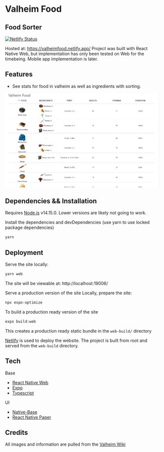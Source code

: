 # Valheim Food

## Food Sorter

[![Netlify Status](https://api.netlify.com/api/v1/badges/5851d1c2-685e-4004-9616-070eea73d807/deploy-status)](https://app.netlify.com/sites/valheimfood/deploys)

Hosted at: https://valheimfood.netlify.app/
Project was built with React Native Web, but implementation has only been tested on Web for the timebeing. Mobile app implementation is later.

## Features

- See stats for food in valheim as well as ingredients with sorting.

![preview](./preview.jpg)

## Dependencies && Installation

Requires [Node.js](https://nodejs.org/) v14.15.0. Lower versions are likely not going to work.

Install the dependencies and devDependencies (use yarn to use locked package dependencies)

```sh
yarn
```

## Deployment

Serve the site locally:

```sh
yarn web
```

The site will be viewable at: http://localhost:19006/

Serve a production version of the site
Locally, prepare the site:

```sh
npx expo-optimize
```

To build a production ready version of the site

```sh
expo build:web
```

This creates a production ready static bundle in the `web-build/` directory

[Netlify](https://www.netlify.com/) is used to deploy the website. The project is built from root and served from the `web-build` directory.

## Tech

Base

- [React Native Web](https://necolas.github.io/react-native-web/)
- [Expo](https://docs.expo.dev/)
- [Typescript](https://www.typescriptlang.org/)

UI

- [Native-Base](https://docs.nativebase.io/)
- [React Native Paper](https://callstack.github.io/react-native-paper/index.html)

## Credits

All images and information are pulled from the [Valheim Wiki](https://valheim.fandom.com/wiki/Food)
